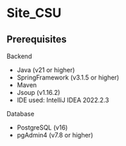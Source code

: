 # Site_CSU
## Prerequisites
Backend
- Java (v21 or higher)
- SpringFramework (v3.1.5 or higher)
- Maven
- Jsoup (v1.16.2)
- IDE used: IntelliJ IDEA 2022.2.3

Database
- PostgreSQL (v16)
- pgAdmin4 (v7.8 or higher)


